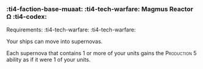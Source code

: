 ### :ti4-faction-base-muaat: :ti4-tech-warfare: **Magmus Reactor Ω** :ti4-codex:

Requirements: :ti4-tech-warfare: :ti4-tech-warfare:

Your ships can move into supernovas.

Each supernova that contains 1 or more of your units gains the <span style="font-variant:small-caps;">Production 5</span> ability as if it were 1 of your units.
